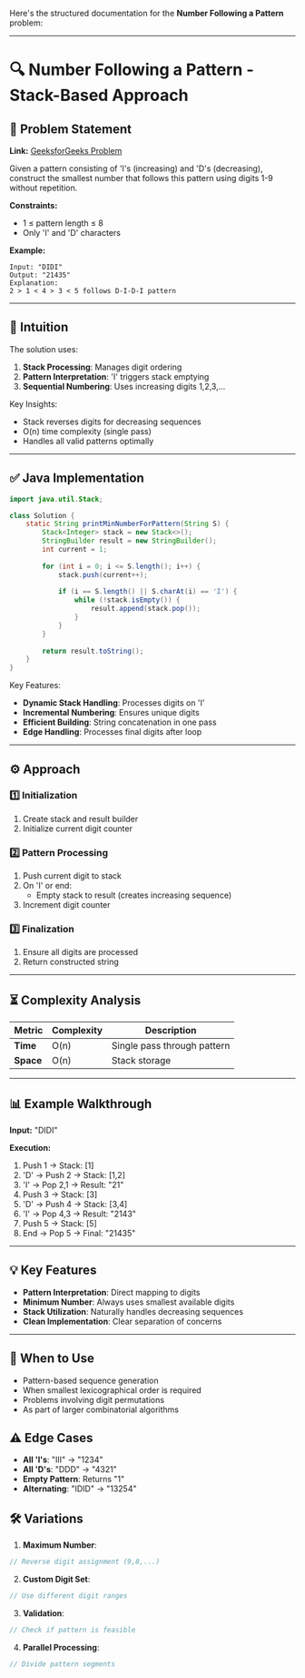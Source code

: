 Here's the structured documentation for the **Number Following a Pattern** problem:

---

# 🔍 Number Following a Pattern - Stack-Based Approach

## 📜 Problem Statement
**Link:** [GeeksforGeeks Problem](https://www.geeksforgeeks.org/problems/number-following-a-pattern3126/1?page=4&company=Google&sortBy=latest)

Given a pattern consisting of 'I's (increasing) and 'D's (decreasing), construct the smallest number that follows this pattern using digits 1-9 without repetition.

**Constraints:**
- 1 ≤ pattern length ≤ 8
- Only 'I' and 'D' characters

**Example:**
```text
Input: "DIDI"
Output: "21435"
Explanation: 
2 > 1 < 4 > 3 < 5 follows D-I-D-I pattern
```

---

## 🧠 Intuition
The solution uses:
1. **Stack Processing**: Manages digit ordering
2. **Pattern Interpretation**: 'I' triggers stack emptying
3. **Sequential Numbering**: Uses increasing digits 1,2,3,...

Key Insights:
- Stack reverses digits for decreasing sequences
- O(n) time complexity (single pass)
- Handles all valid patterns optimally

---

## ✅ Java Implementation
```java
import java.util.Stack;

class Solution {
    static String printMinNumberForPattern(String S) {
        Stack<Integer> stack = new Stack<>();
        StringBuilder result = new StringBuilder();
        int current = 1;
        
        for (int i = 0; i <= S.length(); i++) {
            stack.push(current++);
            
            if (i == S.length() || S.charAt(i) == 'I') {
                while (!stack.isEmpty()) {
                    result.append(stack.pop());
                }
            }
        }
        
        return result.toString();
    }
}
```

Key Features:
- **Dynamic Stack Handling**: Processes digits on 'I'
- **Incremental Numbering**: Ensures unique digits
- **Efficient Building**: String concatenation in one pass
- **Edge Handling**: Processes final digits after loop

---

## ⚙️ Approach
### **1️⃣ Initialization**
1. Create stack and result builder
2. Initialize current digit counter

### **2️⃣ Pattern Processing**
1. Push current digit to stack
2. On 'I' or end:
   - Empty stack to result (creates increasing sequence)
3. Increment digit counter

### **3️⃣ Finalization**
1. Ensure all digits are processed
2. Return constructed string

---

## ⏳ Complexity Analysis
| Metric          | Complexity | Description |
|-----------------|------------|-------------|
| **Time**        | O(n)       | Single pass through pattern |
| **Space**       | O(n)       | Stack storage |

---

## 📊 Example Walkthrough
**Input:** "DIDI"

**Execution:**
1. Push 1 → Stack: [1]
2. 'D' → Push 2 → Stack: [1,2]
3. 'I' → Pop 2,1 → Result: "21"
4. Push 3 → Stack: [3]
5. 'D' → Push 4 → Stack: [3,4]
6. 'I' → Pop 4,3 → Result: "2143"
7. Push 5 → Stack: [5]
8. End → Pop 5 → Final: "21435"

---

## 💡 Key Features
- **Pattern Interpretation**: Direct mapping to digits
- **Minimum Number**: Always uses smallest available digits
- **Stack Utilization**: Naturally handles decreasing sequences
- **Clean Implementation**: Clear separation of concerns

---

## 🚀 When to Use
- Pattern-based sequence generation
- When smallest lexicographical order is required
- Problems involving digit permutations
- As part of larger combinatorial algorithms

## ⚠️ Edge Cases
- **All 'I's**: "III" → "1234"
- **All 'D's**: "DDD" → "4321"
- **Empty Pattern**: Returns "1"
- **Alternating**: "IDID" → "13254"

## 🛠 Variations
1. **Maximum Number**:
```java
// Reverse digit assignment (9,8,...)
```

2. **Custom Digit Set**:
```java
// Use different digit ranges
```

3. **Validation**:
```java
// Check if pattern is feasible
```

4. **Parallel Processing**:
```java
// Divide pattern segments
```